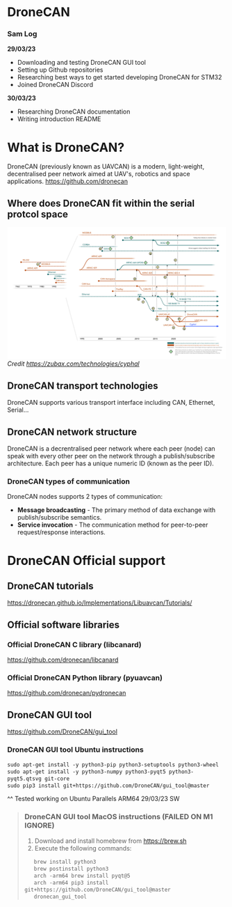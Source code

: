 # DroneCAN

### Sam Log
**29/03/23**
- Downloading and testing DroneCAN GUI tool 
- Setting up Github repositories
- Researching best ways to get started developing DroneCAN for STM32
- Joined DroneCAN Discord

**30/03/23**
- Researching DroneCAN documentation
- Writing introduction README



# What is DroneCAN?
DroneCAN (previously known as UAVCAN) is a modern, light-weight, decentralised peer network aimed at UAV's, robotics and space applications. https://github.com/dronecan  

## Where does DroneCAN fit within the serial protcol space
![serial-history](/images/serial-history.png "Serial Protocol History")
*Credit https://zubax.com/technologies/cyphal*

## DroneCAN transport technologies
DroneCAN supports various transport interface including CAN, Ethernet, Serial... 

## DroneCAN network structure
DroneCAN is a decrentralised peer network where each peer (node) can speak with every other peer
on the network through a publish/subscribe architecture. Each peer has a unique numeric ID (known as the peer ID).

### DroneCAN types of communication
DroneCAN nodes supports 2 types of communication:
- **Message broadcasting** - The primary method of data exchange with publish/subscribe semantics.
- **Service invocation** - The communication method for peer-to-peer request/response interactions.



# DroneCAN Official support
## DroneCAN tutorials
https://dronecan.github.io/Implementations/Libuavcan/Tutorials/  

## Official software libraries
### Official DroneCAN C library (libcanard)
https://github.com/dronecan/libcanard 

### Official DroneCAN Python library (pyuavcan)
https://github.com/dronecan/pydronecan 

## DroneCAN GUI tool

https://github.com/DroneCAN/gui_tool 

### DroneCAN GUI tool Ubuntu instructions
```
sudo apt-get install -y python3-pip python3-setuptools python3-wheel
sudo apt-get install -y python3-numpy python3-pyqt5 python3-pyqt5.qtsvg git-core
sudo pip3 install git+https://github.com/DroneCAN/gui_tool@master
```
^^ Tested working on Ubuntu Parallels ARM64 29/03/23 SW


> ### DroneCAN GUI tool MacOS instructions (FAILED ON M1 IGNORE)
> 1. Download and install homebrew from https://brew.sh 
> 2. Execute the following commands:
> ```
>    brew install python3
>    brew postinstall python3
>    arch -arm64 brew install pyqt@5
>    arch -arm64 pip3 install git+https://github.com/DroneCAN/gui_tool@master
>    dronecan_gui_tool
>```
